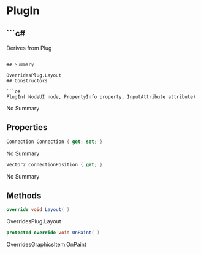 # PlugIn

## ```c#
Derives from Plug
```

## Summary

OverridesPlug.Layout
## Constructors

```c#
PlugIn( NodeUI node, PropertyInfo property, InputAttribute attribute) 
```
No Summary
## Properties

```c#
Connection Connection { get; set; } 
```
No Summary
```c#
Vector2 ConnectionPosition { get; } 
```
No Summary
## Methods

```c#
override void Layout( ) 
```
OverridesPlug.Layout
```c#
protected override void OnPaint( ) 
```
OverridesGraphicsItem.OnPaint
